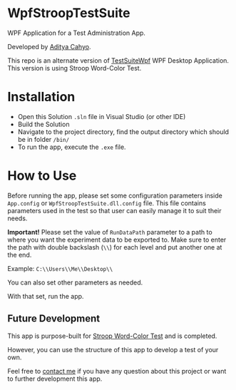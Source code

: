 # WpfStroopTestSuite

WPF Application for a Test Administration App.

Developed by [Aditya Cahyo](https://github.com/aditydcp).

This repo is an alternate version of [TestSuiteWpf](https://github.com/aditydcp/TestSuiteWpf) WPF Desktop Application.
This version is using Stroop Word-Color Test.

# Installation

- Open this Solution <code>.sln</code> file in Visual Studio (or other IDE)
- Build the Solution
- Navigate to the project directory, find the output directory which should be in folder <code>/bin/</code>
- To run the app, execute the <code>.exe</code> file.

# How to Use

Before running the app, please set some configuration parameters inside <code>App.config</code> or <code>WpfStroopTestSuite.dll.config</code> file.
This file contains parameters used in the test so that user can easily manage it to suit their needs.

**Important!** Please set the value of <code>RunDataPath</code> parameter to a path to where you want the experiment data to be exported to.
Make sure to enter the path with double backslash (<code>\\\\</code>) for each level and put another one at the end.

Example: <code>C:\\\\Users\\\\Me\\\\Desktop\\\\</code>

You can also set other parameters as needed.

With that set, run the app.

## Future Development

This app is purpose-built for [Stroop Word-Color Test](https://www.sciencedirect.com/science/article/abs/pii/S2214785319313057) and is completed.

However, you can use the structure of this app to develop a test of your own.

Feel free to [contact me](https://github.com/aditydcp) if you have any question about this project or want to further development this app.
